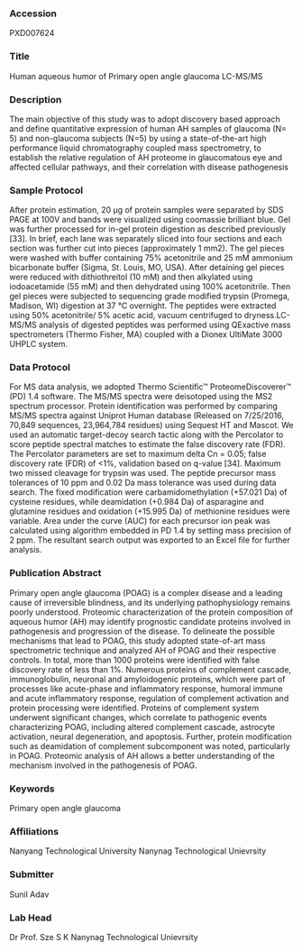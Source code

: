 ### Accession
PXD007624

### Title
Human aqueous humor of Primary open angle glaucoma  LC-MS/MS

### Description
The main objective of this study was to adopt discovery based approach and define quantitative expression of human AH samples of glaucoma (N= 5) and non-glaucoma subjects (N=5) by using a state-of-the-art high performance liquid chromatography coupled mass spectrometry, to establish the relative regulation of AH proteome in glaucomatous eye and affected cellular pathways, and their correlation with disease pathogenesis

### Sample Protocol
After protein estimation, 20 μg of protein samples were separated by SDS PAGE at 100V and bands were visualized using coomassie brilliant blue. Gel was further processed for in-gel protein digestion as described previously [33]. In brief, each lane was separately sliced into four sections and each section was further cut into pieces (approximately 1 mm2). The gel pieces were washed with buffer containing 75% acetonitrile and 25 mM ammonium bicarbonate buffer (Sigma, St. Louis, MO, USA). After detaining gel pieces were reduced with dithiothreitol (10 mM) and then alkylated using iodoacetamide (55 mM) and then dehydrated using 100% acetonitrile. Then gel pieces were subjected to sequencing grade modified trypsin (Promega, Madison, WI) digestion at 37 °C overnight. The peptides were extracted using 50% acetonitrile/ 5% acetic acid, vacuum centrifuged to dryness.LC-MS/MS analysis of digested peptides was performed using QExactive mass spectrometers (Thermo Fisher, MA) coupled with a Dionex UltiMate 3000 UHPLC system.

### Data Protocol
For MS data analysis, we adopted Thermo Scientific™ ProteomeDiscoverer™ (PD) 1.4 software. The MS/MS spectra were deisotoped using the MS2 spectrum processor. Protein identification was performed by comparing MS/MS spectra against Uniprot Human database (Released on 7/25/2016, 70,849 sequences, 23,964,784 residues) using Sequest HT and Mascot.  We used an automatic target-decoy search tactic along with the Percolator to score peptide spectral matches to estimate the false discovery rate (FDR). The Percolator parameters are set to maximum delta Cn = 0.05; false discovery rate (FDR) of <1%, validation based on q-value [34]. Maximum two missed cleavage for trypsin was used. The peptide precursor mass tolerances of 10 ppm and 0.02 Da mass tolerance was used during data search. The fixed modification were carbamidomethylation (+57.021 Da) of cysteine residues, while deamidation (+0.984 Da) of asparagine and glutamine residues and oxidation (+15.995 Da) of methionine residues were variable. Area under the curve (AUC) for each precursor ion peak was calculated using algorithm embedded in PD 1.4 by setting mass precision of 2 ppm. The resultant search output was exported to an Excel file for further analysis.

### Publication Abstract
Primary open angle glaucoma (POAG) is a complex disease and a leading cause of irreversible blindness, and its underlying pathophysiology remains poorly understood. Proteomic characterization of the protein composition of aqueous humor (AH) may identify prognostic candidate proteins involved in pathogenesis and progression of the disease. To delineate the possible mechanisms that lead to POAG, this study adopted state-of-art mass spectrometric technique and analyzed AH of POAG and their respective controls. In total, more than 1000 proteins were identified with false discovery rate of less than 1%. Numerous proteins of complement cascade, immunoglobulin, neuronal and amyloidogenic proteins, which were part of processes like acute-phase and inflammatory response, humoral immune and acute inflammatory response, regulation of complement activation and protein processing were identified. Proteins of complement system underwent significant changes, which correlate to pathogenic events characterizing POAG, including altered complement cascade, astrocyte activation, neural degeneration, and apoptosis. Further, protein modification such as deamidation of complement subcomponent was noted, particularly in POAG. Proteomic analysis of AH allows a better understanding of the mechanism involved in the pathogenesis of POAG.

### Keywords
Primary open angle glaucoma

### Affiliations
Nanyang Technological University
Nanynag Technological Unievrsity

### Submitter
Sunil Adav

### Lab Head
Dr Prof. Sze S K
Nanynag Technological Unievrsity


